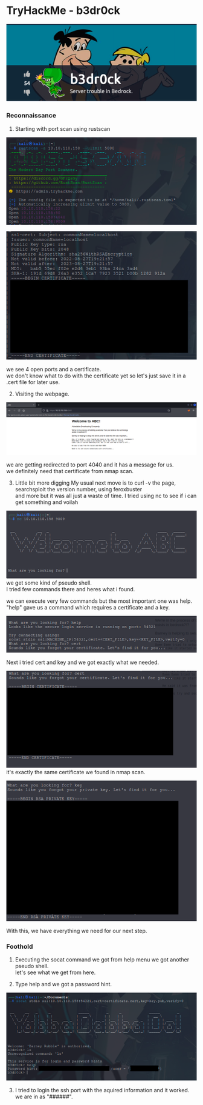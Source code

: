 # TryHackMe - b3dr0ck

![room icon](./room-icon.png)

### Reconnaissance

1. Starting with port scan using rustscan

![nmap-scan-1](./nmap-scan-1.png)

![nmap-scan-2](./nmap-scan-2.png)

we see 4 open ports and a certificate.  
we don't know what to do with the certificate yet so let's just save it in a .cert file for later use.  

2. Visiting the webpage.  

![webpage](./webpage.png)

we are getting redirected to port 4040 and it has a message for us.  
we definitely need that certificate from nmap scan.

3. Little bit more digging
My usual next move is to curl -v the page, searchsploit the version number, using feroxbuster  
and more but it was all just a waste of time.
I tried using nc to see if i can get something and voilah

![pseudo-shell](./pseudo-shell.png)  
we get some kind of pseudo shell.  
I tried few commands there and heres what i found.  

we can execute very few commands but the most important one was help.  
"help" gave us a command which requires a certificate and a key.  

![help](./help.png)  

Next i tried cert and key and we got exactly what we needed.  

![cert](./cert.png)  
it's exactly the same certificate we found in nmap scan.  

![key](./key.png)  

With this, we have everything we need for our next step.  

### Foothold

1. Executing the socat command we got from help menu we got another pseudo shell.  
let's see what we get from here.  

2. Type help and we got a password hint.  

![pseudo-2](./pseudoSh-2.png)  

3. I tried to login the ssh port with the aquired information and it worked.
we are in as "######".

